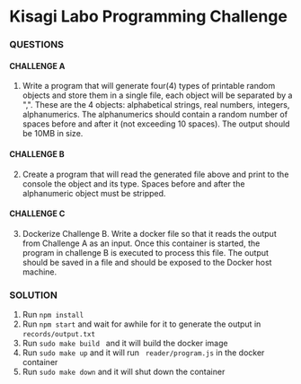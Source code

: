 Kisagi Labo Programming Challenge
=================================

### QUESTIONS
#### CHALLENGE A
1. Write a program that will generate four(4) types of printable random
objects and store them in a single file, each object will be separated by
a ",".  These are the 4 objects: alphabetical strings, real numbers,
integers, alphanumerics. The alphanumerics should contain a random
number of spaces before and after it (not exceeding 10 spaces).
The output should be 10MB in size.

#### CHALLENGE B
2. Create a program that will read the generated file above and print to
the console the object and its type. Spaces before and after the
alphanumeric object must be stripped.

#### CHALLENGE C
3. Dockerize Challenge B. Write a docker file so that it reads the output
from Challenge A as an input. Once this container is started, the program
in challenge B is executed to process this file. The output should be saved
in a file and should be exposed to the Docker host machine.


### SOLUTION
1. Run ```npm install```
2. Run ```npm start``` and wait for awhile for it to generate the output in ```records/output.txt```
4. Run ```sudo make build ``` and it will build the docker image 
5. Run ``` sudo make up ``` and it will run ``` reader/program.js``` in the docker container
6. Run ``` sudo make down ``` and it will shut down the container
